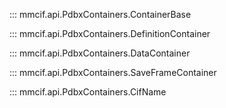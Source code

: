 ::: mmcif.api.PdbxContainers.ContainerBase

::: mmcif.api.PdbxContainers.DefinitionContainer

::: mmcif.api.PdbxContainers.DataContainer

::: mmcif.api.PdbxContainers.SaveFrameContainer

::: mmcif.api.PdbxContainers.CifName
